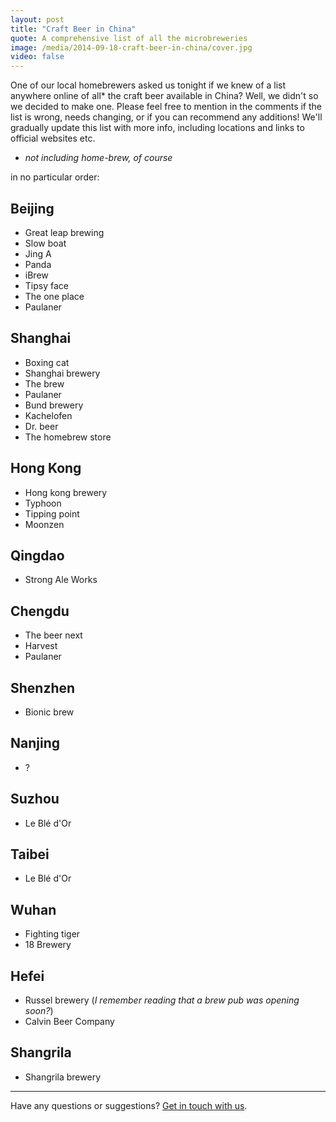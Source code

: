 ```yaml
---
layout: post
title: "Craft Beer in China"
quote: A comprehensive list of all the microbreweries
image: /media/2014-09-18-craft-beer-in-china/cover.jpg
video: false
---
```


One of our local homebrewers asked us tonight if we knew of a list anywhere online of all* the craft beer available in China? Well, we didn't so we decided to make one. Please feel free to mention in the comments if the list is wrong, needs changing, or if you can recommend any additions! We'll gradually update this list with more info, including locations and links to official websites etc.

* _not including home-brew, of course_

in no particular order:

## Beijing

- Great leap brewing
- Slow boat
- Jing A
- Panda
- iBrew
- Tipsy face
- The one place
- Paulaner

## Shanghai

- Boxing cat
- Shanghai brewery
- The brew
- Paulaner
- Bund brewery
- Kachelofen
- Dr. beer
- The homebrew store

## Hong Kong

- Hong kong brewery
- Typhoon
- Tipping point
- Moonzen

## Qingdao

- Strong Ale Works

## Chengdu

- The beer next
- Harvest
- Paulaner

## Shenzhen

- Bionic brew

## Nanjing

- ?

## Suzhou

- Le Blé d'Or

## Taibei

- Le Blé d'Or

## Wuhan

- Fighting tiger
- 18 Brewery

## Hefei

- Russel brewery (_I remember reading that a brew pub was opening soon?_)
- Calvin Beer Company

## Shangrila

- Shangrila brewery

-----
Have any questions or suggestions? [Get in touch with us](mailto:hello@kunmingbeer.org).